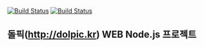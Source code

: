 [![Build Status](https://travis-ci.org/chcjswo/dolpic-nodejs.svg?branch=master)](https://travis-ci.org/chcjswo/dolpic-nodejs)
[![Build Status](http://ci.mocadev.com/job/dolpic-prod/badge/icon)](http://ci.mocadev.com/job/dolpic-prod/)
## 돌픽(http://dolpic.kr) WEB Node.js 프로젝트

